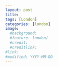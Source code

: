 ```yaml
---
layout: post
title:
tags: [London]
categories: [london]
image:
  #background:
  #feature: london/
  #credit:
  #creditlink:
#link:
#modified: YYYY-MM-DD
---
```


